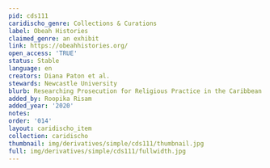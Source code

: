 ```yaml
---
pid: cds111
caridischo_genre: Collections & Curations
label: Obeah Histories
claimed_genre: an exhibit
link: https://obeahhistories.org/
open_access: 'TRUE'
status: Stable
language: en
creators: Diana Paton et al.
stewards: Newcastle University
blurb: Researching Prosecution for Religious Practice in the Caribbean
added_by: Roopika Risam
added_year: '2020'
notes: 
order: '014'
layout: caridischo_item
collection: caridischo
thumbnail: img/derivatives/simple/cds111/thumbnail.jpg
full: img/derivatives/simple/cds111/fullwidth.jpg
---
```

